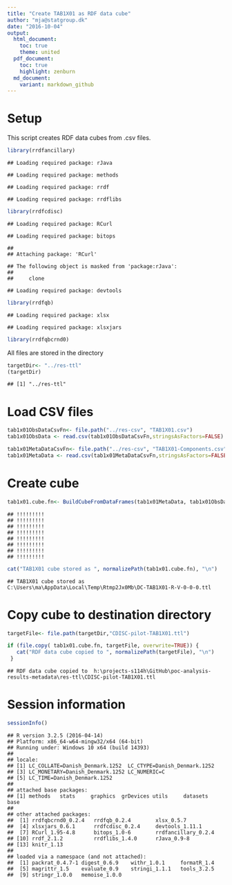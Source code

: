 ```yaml
---
title: "Create TAB1X01 as RDF data cube"
author: "mja@statgroup.dk"
date: "2016-10-04"
output:
  html_document:
    toc: true
    theme: united
  pdf_document:
    toc: true
    highlight: zenburn
  md_document:
    variant: markdown_github
---
```



# Setup

This script creates RDF data cubes from .csv files.


```r
library(rrdfancillary)
```

```
## Loading required package: rJava
```

```
## Loading required package: methods
```

```
## Loading required package: rrdf
```

```
## Loading required package: rrdflibs
```

```r
library(rrdfcdisc)
```

```
## Loading required package: RCurl
```

```
## Loading required package: bitops
```

```
## 
## Attaching package: 'RCurl'
```

```
## The following object is masked from 'package:rJava':
## 
##     clone
```

```
## Loading required package: devtools
```

```r
library(rrdfqb)
```

```
## Loading required package: xlsx
```

```
## Loading required package: xlsxjars
```

```r
library(rrdfqbcrnd0)
```

All files are stored in the directory

```r
targetDir<- "../res-ttl"
(targetDir)
```

```
## [1] "../res-ttl"
```

# Load CSV files


```r
tab1x01ObsDataCsvFn<- file.path("../res-csv", "TAB1X01.csv")
tab1x01ObsData <- read.csv(tab1x01ObsDataCsvFn,stringsAsFactors=FALSE)

tab1x01MetaDataCsvFn<- file.path("../res-csv", "TAB1X01-Components.csv")
tab1x01MetaData <- read.csv(tab1x01MetaDataCsvFn,stringsAsFactors=FALSE)
```

# Create cube


```r
tab1x01.cube.fn<- BuildCubeFromDataFrames(tab1x01MetaData, tab1x01ObsData )
```

```
## !!!!!!!!!
## !!!!!!!!!
## !!!!!!!!!
## !!!!!!!!!
## !!!!!!!!!
## !!!!!!!!!
## !!!!!!!!!
## !!!!!!!!!
```

```r
cat("TAB1X01 cube stored as ", normalizePath(tab1x01.cube.fn), "\n")
```

```
## TAB1X01 cube stored as  C:\Users\ma\AppData\Local\Temp\Rtmp2Jx0Mb\DC-TAB1X01-R-V-0-0-0.ttl
```
# Copy cube to destination directory


```r
targetFile<- file.path(targetDir,"CDISC-pilot-TAB1X01.ttl")

if (file.copy( tab1x01.cube.fn, targetFile, overwrite=TRUE)) {
   cat("RDF data cube copied to ", normalizePath(targetFile), "\n")
 }
```

```
## RDF data cube copied to  h:\projects-s114h\GitHub\poc-analysis-results-metadata\res-ttl\CDISC-pilot-TAB1X01.ttl
```




# Session information

```r
sessionInfo()
```

```
## R version 3.2.5 (2016-04-14)
## Platform: x86_64-w64-mingw32/x64 (64-bit)
## Running under: Windows 10 x64 (build 14393)
## 
## locale:
## [1] LC_COLLATE=Danish_Denmark.1252  LC_CTYPE=Danish_Denmark.1252   
## [3] LC_MONETARY=Danish_Denmark.1252 LC_NUMERIC=C                   
## [5] LC_TIME=Danish_Denmark.1252    
## 
## attached base packages:
## [1] methods   stats     graphics  grDevices utils     datasets  base     
## 
## other attached packages:
##  [1] rrdfqbcrnd0_0.2.4   rrdfqb_0.2.4        xlsx_0.5.7         
##  [4] xlsxjars_0.6.1      rrdfcdisc_0.2.4     devtools_1.11.1    
##  [7] RCurl_1.95-4.8      bitops_1.0-6        rrdfancillary_0.2.4
## [10] rrdf_2.1.2          rrdflibs_1.4.0      rJava_0.9-8        
## [13] knitr_1.13         
## 
## loaded via a namespace (and not attached):
##  [1] packrat_0.4.7-1 digest_0.6.9    withr_1.0.1     formatR_1.4    
##  [5] magrittr_1.5    evaluate_0.9    stringi_1.1.1   tools_3.2.5    
##  [9] stringr_1.0.0   memoise_1.0.0
```

